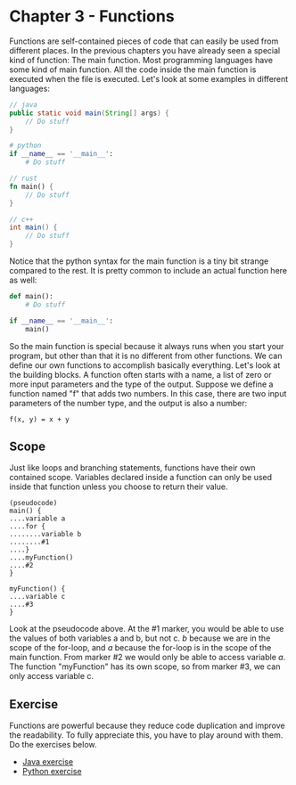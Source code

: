 # Chapter 3 - Functions
Functions are self-contained pieces of code that can easily be used from different places. In the previous chapters you have already seen a special
kind of function: The main function. Most programming languages have some kind of main function. All the code inside the main function is executed
when the file is executed. Let's look at some examples in different languages:
```java
// java
public static void main(String[] args) {
    // Do stuff        
}
```
```python
# python
if __name__ == '__main__':
    # Do stuff
```
```rust
// rust
fn main() {
    // Do stuff
}
```
```java
// c++
int main() { 
    // Do stuff
}
```

Notice that the python syntax for the main function is a tiny bit strange compared to the rest. It is pretty common to include an actual function here
as well:
```python
def main():
    # Do stuff

if __name__ == '__main__':
    main()

```

So the main function is special because it always runs when you start your program, but other than that it is no different from other functions. We
can define our own functions to accomplish basically everything. Let's look at the building blocks. A function often starts with a name, a list of zero
or more input parameters and the type of the output. Suppose we define a function named "f" that adds two numbers. In this case, there are two input
parameters of the number type, and the output is also a number:
```
f(x, y) = x + y
```

## Scope
Just like loops and branching statements, functions have their own contained scope. Variables declared inside a function
can only be used inside that function unless you choose to return their value.

```
(pseudocode)
main() {
....variable a
....for {
........variable b
........#1
....}
....myFunction()
....#2
}

myFunction() {
....variable c
....#3
}
```
Look at the pseudocode above. At the #1 marker, you would be able to use the values of both variables a and b, but not c.
_b_ because we are in the scope of the for-loop, and _a_ because the for-loop is in the scope of the main function.
From marker #2 we would only be able to access variable _a_. The function "myFunction" has its own scope, so from marker
#3, we can only access variable c.

## Exercise
Functions are powerful because they reduce code duplication and improve the readability. To fully appreciate this, you have to play around with them.
Do the exercises below.
* [Java exercise](../java/src/Chapter3.java)
* [Python exercise](../python/src/Chapter3.py)